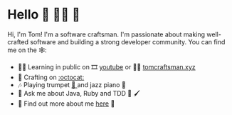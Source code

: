 # Hello 👋 🧑‍💻 🚀

Hi, I'm Tom! I'm a software craftsman. I'm passionate about making well-crafted software and building a strong developer community. 
You can find me on the 🕸️:

- 👨‍🏫 Learning in public on 🎞️ <a href="https://youtu.be/08AnQ3UxudY">youtube</a> or ✍🏻 <a href="https://tomcraftsman.xyz/">tomcraftsman.xyz</a>
- 🧰 Crafting on <a href="https://github.com/TomSpencerLondon">:octocat:</a> 
- 🎶 Playing trumpet <a href="https://www.youtube.com/watch?v=oY3XAV5X0cs">🎺 </a> and jazz piano 🎹
- 🙋 Ask me about Java, Ruby and TDD 🎨 🖌️ 
- 📰 Find out more about me <a href="https://github.com/TomSpencerLondon/CV">here</a> 🎉
